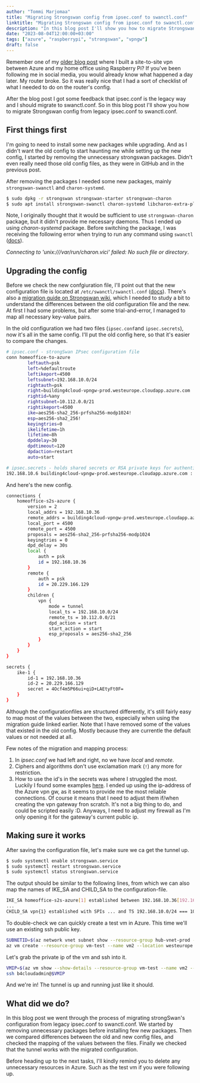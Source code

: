 ```yaml
---
author: "Tommi Marjomaa"
title: "Migrating Strongswan config from ipsec.conf to swanctl.conf"
linktitle: "Migrating Strongswan config from ipsec.conf to swanctl.conf"
description: "In this blog post I'll show you how to migrate Strongswan config from legacy ipsec.conf to swanctl.conf"
date: "2023-08-04T12:00:00+03:00"
tags: ["azure", "raspberrypi", "strongswan", "vpngw"]
draft: false
---
```

Remember one of my [older blog post](/posts/building-site2site-vpn-to-azure-using-raspberrypi) where I built a site-to-site vpn between Azure and my home office using Raspberry Pi? If you've been following me in social media, you would already know what happened a day later. My router broke. So it was really nice that I had a sort of checklist of what I needed to do on the router's config. 

After the blog post I got some feedback that ipsec.conf is the legacy way and I should migrate to swanctl.conf. So in this blog post I'll show you how to migrate Strongswan config from legacy ipsec.conf to swanctl.conf.

## First things first

I'm going to need to install some new packages while upgrading. And as I didn't want the old config to start haunting me while setting up the new config, I started by removing the unnecessary strongswan packages. Didn't even really need those old config files, as they were in GitHub and in the previous post.

After removing the packages I needed some new packages, mainly  ```strongswan-swanctl``` and ```charon-systemd```. 


```bash
$ sudo dpkg -r strongswan strongswan-starter strongswan-charon 
$ sudo apt install strongswan-swanctl charon-systemd libcharon-extra-plugins strongswan-libcharon
```

Note, I originally thought that it would be sufficient to use ```strongswan-charon``` package, but it didn't provide me necessary daemons. Thus I ended up using *charon-systemd* package. Before switching the package, I was receiving the following error when trying to run any command using ```swanctl``` ([docs](https://docs.strongswan.org/docs/5.9/swanctl/swanctl.html)). 

*Connecting to 'unix:///var/run/charon.vici' failed: No such file or directory*.

## Upgrading the config

Before we check the new confgiuration file, I'll point out that the new configuration file is located at ```/etc/swanctl/swanctl.conf``` ([docs](https://docs.strongswan.org/docs/5.9/swanctl/swanctlConf.html)). There's also a [migration guide on Strongswan wiki](https://wiki.strongswan.org/projects/strongswan/wiki/Fromipsecconf), which I needed to study a bit to understand the differences between the old configuration file and the new. At first I had some problems, but after some trial-and-error, I managed to map all necessary key-value pairs.

In the old configuration we had two files (```ipsec.conf```and ```ipsec.secrets```), now it's all in the same config. I'll put the old config here, so that it's easier to compare the changes.

```bash
# ipsec.conf - strongSwan IPsec configuration file
conn homeoffice-to-azure
        leftauth=psk
        left=%defaultroute
        leftikeport=4500
        leftsubnet=192.168.10.0/24
        rightauth=psk
        right=building4cloud-vpngw-prod.westeurope.cloudapp.azure.com
        rightid=%any
        rightsubnet=10.112.0.0/21
        rightikeport=4500
        ike=aes256-sha2_256-prfsha256-modp1024!
        esp=aes256-sha2_256!
        keyingtries=0
        ikelifetime=1h
        lifetime=8h
        dpddelay=30
        dpdtimeout=120
        dpdaction=restart
        auto=start

# ipsec.secrets - holds shared secrets or RSA private keys for authentication.
192.168.10.6 building4cloud-vpngw-prod.westeurope.cloudapp.azure.com : PSK "4Ocf4m5P66ui+qiD+LAEtyFt0F="
```

And here's the new config.

```bash
connections {
    homeoffice-s2s-azure {
        version = 2
        local_addrs = 192.168.10.36
        remote_addrs = building4cloud-vpngw-prod.westeurope.cloudapp.azure.com
        local_port = 4500
        remote_port = 4500
        proposals = aes256-sha2_256-prfsha256-modp1024
        keyingtries = 0
        dpd_delay = 30s
        local {
            auth = psk
            id = 192.168.10.36
        }
        remote {
            auth = psk
            id = 20.229.166.129
        }
        children {
            vpn {
                mode = tunnel
                local_ts = 192.168.10.0/24
                remote_ts = 10.112.0.0/21
                dpd_action = start
                start_action = start
                esp_proposals = aes256-sha2_256
            }
        }
    }
}

secrets {
    ike-1 {
        id-1 = 192.168.10.36
        id-2 = 20.229.166.129
        secret = 4Ocf4m5P66ui+qiD+LAEtyFt0F=
    }
}
```

Although the configurationfiles are structured differently, it's still fairly easy to map most of the values between the two, especially when using the migration guide linked earlier. Note that I have removed some of the values that existed in the old config. Mostly because they are currentle the default values or not needed at all.

Few notes of the migration and mapping process: 
1. In *ipsec.conf* we had left and right, no we have *local* and *remote*. 
2. Ciphers and algorithms don't use exclamation mark (```!```) any more for restriction.
3. How to use the id's in the secrets was where I struggled the most. Luckily I found some examples [here](https://www.strongswan.org/testing/testresults/ikev2/net2net-psk/). I ended up using the ip-address of the Azure vpn gw, as it seems to provide me the most reliable connections. Of course it means that I need to adjust them if/when creating the vpn gateway fron scratch. It's not a big thing to do, and could be scripted easily :D. Anyways, I need to adjust my firewall as I'm only opening it for the gateway's current public ip.

## Making sure it works

After saving the configuration file, let's make sure we ca get the tunnel up.

```bash 
$ sudo systemctl enable strongswan.service
$ sudo systemctl restart strongswan.service
$ sudo systemctl status strongswan.service
```
The output should be similar to the following lines, from which we can also map the names of IKE_SA and CHILD_SA to the configuration-file.

```bash
IKE_SA homeoffice-s2s-azure[1] established between 192.168.10.36[192.168.10.36]...20.229.166.129[20.229.166.129]
...
CHILD_SA vpn{1} established with SPIs ... and TS 192.168.10.0/24 === 10.112.0.0/21
```

To double-check we can quickly create a test vm in Azure. This time we'll use an existing ssh public key.

```bash
SUBNETID=$(az network vnet subnet show --resource-group hub-vnet-prod --name SharedServicesSubnet --vnet-name hub-vnet-prod --query="id" -o tsv)
az vm create --resource-group vm-test --name vm2 --location westeurope --image debian --admin-username b4cloudadmin --ssh-key-values ./id_rsa.pub --size Standard_B2s --public-ip-address "" --nsg "" --subnet $SUBNETID
```

Let's grab the private ip of the vm and ssh into it.

```bash
VMIP=$(az vm show --show-details --resource-group vm-test --name vm2 --query privateIps --output tsv)
ssh b4cloudadmin@$VMIP
```

And we're in! The tunnel is up and running just like it should.

## What did we do?

In this blog post we went through the process of migrating strongSwan's configuration from legacy ipsec.conf to swanctl.conf. We started by removing unnecessary packages before installing few new packages. Then we compared differences between the old and new config files, and checked the mapping of the values between the files. Finally we checked that the tunnel works with the migrated configuration.

Before heading up to the next tasks, I'll kindly remind you to delete any unnecessary resources in Azure. Such as the test vm if you were following up.